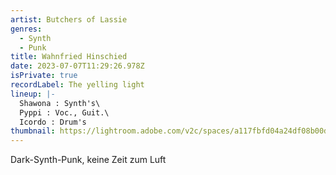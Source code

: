 ```yaml
---
artist: Butchers of Lassie
genres:
  - Synth
  - Punk
title: Wahnfried Hinschied
date: 2023-07-07T11:29:26.978Z
isPrivate: true
recordLabel: The yelling light
lineup: |-
  Shawona : Synth's\
  Pyppi : Voc., Guit.\
  Icordo : Drum's
thumbnail: https://lightroom.adobe.com/v2c/spaces/a117fbfd04a24df08b00dc7343422215/assets/35b6b83a8e02485581cbfffe96aaba14/revisions/5709389f9dce48eba2d90d84174beb52/renditions/41842da3828d193f968e931f770bf83c
---
```

Dark-Synth-Punk, keine Zeit zum Luft